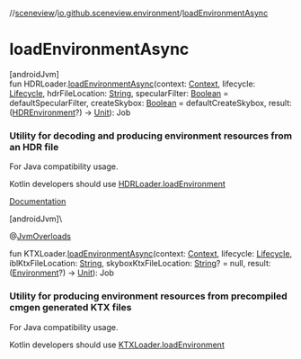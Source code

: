 //[sceneview](../../index.md)/[io.github.sceneview.environment](index.md)/[loadEnvironmentAsync](load-environment-async.md)

# loadEnvironmentAsync

[androidJvm]\
fun HDRLoader.[loadEnvironmentAsync](load-environment-async.md)(context: [Context](https://developer.android.com/reference/kotlin/android/content/Context.html), lifecycle: [Lifecycle](https://developer.android.com/reference/kotlin/androidx/lifecycle/Lifecycle.html), hdrFileLocation: [String](https://kotlinlang.org/api/latest/jvm/stdlib/kotlin/-string/index.html), specularFilter: [Boolean](https://kotlinlang.org/api/latest/jvm/stdlib/kotlin/-boolean/index.html) = defaultSpecularFilter, createSkybox: [Boolean](https://kotlinlang.org/api/latest/jvm/stdlib/kotlin/-boolean/index.html) = defaultCreateSkybox, result: ([HDREnvironment](-h-d-r-environment/index.md)?) -&gt; [Unit](https://kotlinlang.org/api/latest/jvm/stdlib/kotlin/-unit/index.html)): Job

###  Utility for decoding and producing environment resources from an HDR file

For Java compatibility usage.

Kotlin developers should use [HDRLoader.loadEnvironment](load-environment.md)

[Documentation](load-environment.md)

[androidJvm]\

@[JvmOverloads](https://kotlinlang.org/api/latest/jvm/stdlib/kotlin.jvm/-jvm-overloads/index.html)

fun KTXLoader.[loadEnvironmentAsync](load-environment-async.md)(context: [Context](https://developer.android.com/reference/kotlin/android/content/Context.html), lifecycle: [Lifecycle](https://developer.android.com/reference/kotlin/androidx/lifecycle/Lifecycle.html), iblKtxFileLocation: [String](https://kotlinlang.org/api/latest/jvm/stdlib/kotlin/-string/index.html), skyboxKtxFileLocation: [String](https://kotlinlang.org/api/latest/jvm/stdlib/kotlin/-string/index.html)? = null, result: ([Environment](-environment/index.md)?) -&gt; [Unit](https://kotlinlang.org/api/latest/jvm/stdlib/kotlin/-unit/index.html)): Job

###  Utility for producing environment resources from precompiled cmgen generated KTX files

For Java compatibility usage.

Kotlin developers should use [KTXLoader.loadEnvironment](load-environment.md)
